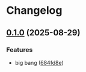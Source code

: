 # Changelog

## [0.1.0](https://github.com/n0rq1/release-please-monorepo/compare/server-v0.0.1...server/v0.1.0) (2025-08-29)


### Features

* big bang ([684fd8e](https://github.com/n0rq1/release-please-monorepo/commit/684fd8e63a854308239e92f49008bd73f7722d38))

